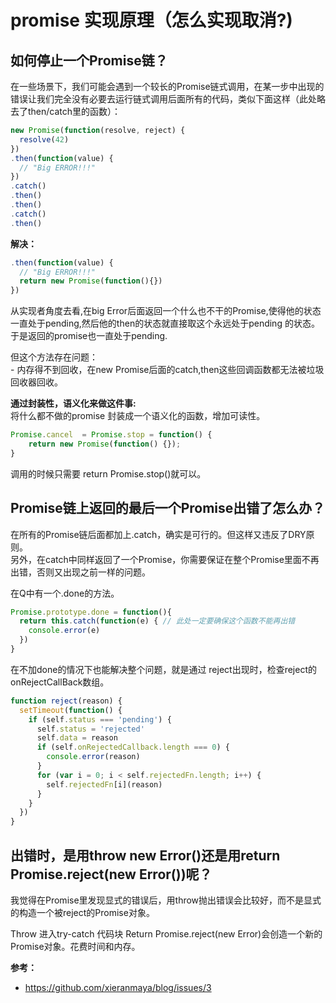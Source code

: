 # promise 实现原理（怎么实现取消?)

## 如何停止一个Promise链？
在一些场景下，我们可能会遇到一个较长的Promise链式调用，在某一步中出现的错误让我们完全没有必要去运行链式调用后面所有的代码，类似下面这样（此处略去了then/catch里的函数）：
```javascript
new Promise(function(resolve, reject) {
  resolve(42)
})
.then(function(value) {
  // "Big ERROR!!!"
})
.catch()
.then()
.then()
.catch()
.then()
```
**解决：**

```javascript
.then(function(value) {
  // "Big ERROR!!!"
  return new Promise(function(){})
})
```


从实现者角度去看,在big Error后面返回一个什么也不干的Promise,使得他的状态一直处于pending,然后他的then的状态就直接取这个永远处于pending 的状态。于是返回的promise也一直处于pending.

但这个方法存在问题：  
	- 内存得不到回收，在new Promise后面的catch,then这些回调函数都无法被垃圾回收器回收。


**通过封装性，语义化来做这件事:**  
	将什么都不做的promise 封装成一个语义化的函数，增加可读性。
```javascript
Promise.cancel  = Promise.stop = function() {
	return new Promise(function() {});
}
```
调用的时候只需要 return Promise.stop()就可以。

## Promise链上返回的最后一个Promise出错了怎么办？

在所有的Promise链后面都加上.catch，确实是可行的。但这样又违反了DRY原则。  
另外，在catch中同样返回了一个Promise，你需要保证在整个Promise里面不再出错，否则又出现之前一样的问题。  


在Q中有一个.done的方法。
```javascript
Promise.prototype.done = function(){
  return this.catch(function(e) { // 此处一定要确保这个函数不能再出错
    console.error(e)
  })
}
```

在不加done的情况下也能解决整个问题，就是通过 reject出现时，检查reject的onRejectCallBack数组。

```javascript
function reject(reason) {
  setTimeout(function() {
    if (self.status === 'pending') {
      self.status = 'rejected'
      self.data = reason
      if (self.onRejectedCallback.length === 0) {
        console.error(reason)
      }
      for (var i = 0; i < self.rejectedFn.length; i++) {
        self.rejectedFn[i](reason)
      }
    }
  })
}
```

## 出错时，是用throw new Error()还是用return Promise.reject(new Error())呢？


我觉得在Promise里发现显式的错误后，用throw抛出错误会比较好，而不是显式的构造一个被reject的Promise对象。

Throw 进入try-catch 代码块
Return Promise.reject(new Error)会创造一个新的Promise对象。花费时间和内存。  



**参考：**  
- <https://github.com/xieranmaya/blog/issues/3>

